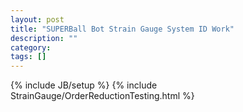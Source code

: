 ```yaml
---
layout: post
title: "SUPERBall Bot Strain Gauge System ID Work"
description: ""
category: 
tags: []
---
```

{% include JB/setup %}
{% include StrainGauge/OrderReductionTesting.html %}

